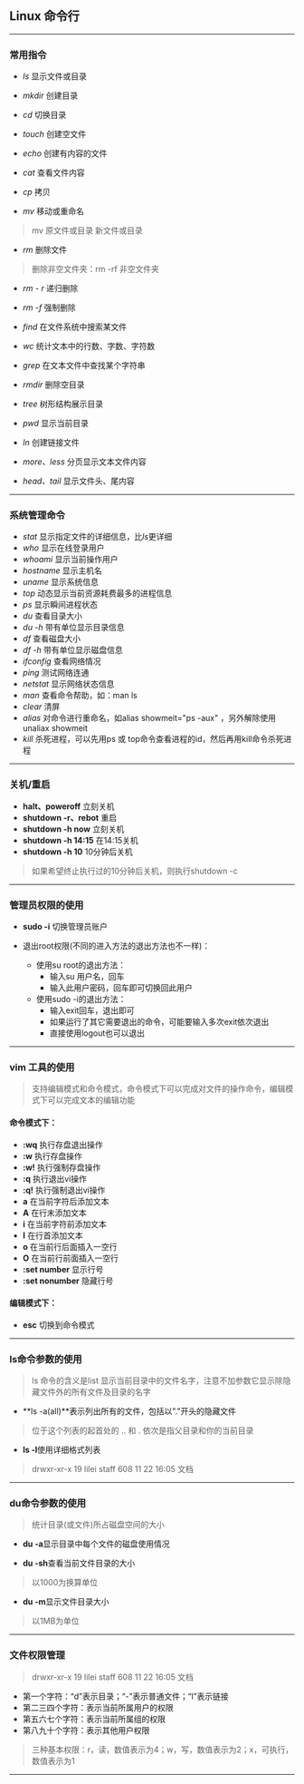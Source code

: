 ## Linux 命令行

------
### 常用指令

* *ls* 显示文件或目录

* *mkdir*  创建目录

* *cd* 切换目录

* *touch*  创建空文件

* *echo* 创建有内容的文件

* *cat*  查看文件内容

* *cp*  拷贝

* *mv* 移动或重命名

> mv 原文件或目录 新文件或目录

* *rm*  删除文件
> 删除非空文件夹：rm -rf 非空文件夹

* *rm - r* 递归删除

* *rm -f* 强制删除

* *find* 在文件系统中搜索某文件

* *wc* 统计文本中的行数、字数、字符数

* *grep* 在文本文件中查找某个字符串

* *rmdir* 删除空目录

* *tree* 树形结构展示目录

* *pwd* 显示当前目录

* *ln* 创建链接文件

* *more、less* 分页显示文本文件内容

* *head、tail* 显示文件头、尾内容

-------
### 系统管理命令
* *stat* 显示指定文件的详细信息，比*ls*更详细
* *who* 显示在线登录用户
* *whoami* 显示当前操作用户
* *hostname* 显示主机名
* *uname* 显示系统信息
* *top* 动态显示当前资源耗费最多的进程信息
* *ps* 显示瞬间进程状态
* *du* 查看目录大小
* *du -h* 带有单位显示目录信息
* *df* 查看磁盘大小
* *df -h* 带有单位显示磁盘信息
* *ifconfig* 查看网络情况
* *ping* 测试网络连通
* *netstat* 显示网络状态信息
* *man* 查看命令帮助，如：man ls
* *clear* 清屏
* *alias* 对命令进行重命名，如alias showmeit="ps -aux" ，另外解除使用unaliax showmeit
* *kill* 杀死进程，可以先用ps 或 top命令查看进程的id，然后再用kill命令杀死进程

-----
### 关机/重启
* **halt、poweroff** 立刻关机
* **shutdown -r、rebot** 重启
* **shutdown -h now** 立刻关机
* **shutdown -h 14:15** 在14:15关机
* **shutdown -h 10** 10分钟后关机
> 如果希望终止执行过的10分钟后关机，则执行shutdown -c

-------
### 管理员权限的使用
* **sudo -i** 切换管理员账户

* 退出root权限(不同的进入方法的退出方法也不一样)：
    * 使用su root的退出方法：
        * 输入su 用户名，回车
        * 输入此用户密码，回车即可切换回此用户
    * 使用sudo -i的退出方法：
        * 输入exit回车，退出即可
        * 如果运行了其它需要退出的命令，可能要输入多次exit依次退出
        * 直接使用logout也可以退出

--------
### vim 工具的使用
> 支持编辑模式和命令模式，命令模式下可以完成对文件的操作命令，编辑模式下可以完成文本的编辑功能

#### 命令模式下：
* **:wq** 执行存盘退出操作
* **:w** 执行存盘操作
* **:w!** 执行强制存盘操作
* **:q** 执行退出vi操作
* **:q!** 执行强制退出vi操作
* **a** 在当前字符后添加文本
* **A** 在行末添加文本
* **i** 在当前字符前添加文本
* **I** 在行首添加文本
* **o** 在当前行后面插入一空行
* **O** 在当前行前面插入一空行
* **:set number** 显示行号
* **:set nonumber** 隐藏行号

#### 编辑模式下：
* **esc** 切换到命令模式

-------
### ls命令参数的使用
> ls 命令的含义是list 显示当前目录中的文件名字，注意不加参数它显示除隐藏文件外的所有文件及目录的名字

* **ls -a(all)**表示列出所有的文件，包括以"."开头的隐藏文件
> 位于这个列表的起首处的 .. 和 . 依次是指父目录和你的当前目录

* **ls -l**使用详细格式列表
> drwxr-xr-x  19 lilei  staff   608 11 22 16:05 文档

-------
### du命令参数的使用
> 统计目录(或文件)所占磁盘空间的大小

* **du -a**显示目录中每个文件的磁盘使用情况

* **du -sh**查看当前文件目录的大小
> 以1000为换算单位

* **du -m**显示文件目录大小
> 以1MB为单位

-------
### 文件权限管理

> drwxr-xr-x  19 lilei  staff   608 11 22 16:05 文档

* 第一个字符：“d”表示目录；“-”表示普通文件；“l”表示链接
* 第二三四个字符：表示当前所属用户的权限
* 第五六七个字符：表示当前所属组的权限
* 第八九十个字符：表示其他用户权限
> 三种基本权限：r，读，数值表示为4；w，写，数值表示为2；x，可执行，数值表示为1

--------
